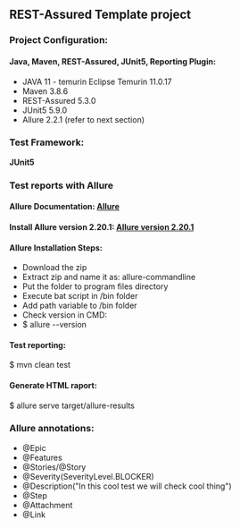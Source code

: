 ## REST-Assured Template project

### Project Configuration:

#### Java, Maven, REST-Assured, JUnit5, Reporting Plugin:

- JAVA 11 - temurin Eclipse Temurin 11.0.17
- Maven 3.8.6
- REST-Assured 5.3.0
- JUnit5 5.9.0
- Allure 2.2.1 (refer to next section)

### Test Framework:
**JUnit5** 

### Test reports with Allure

#### Allure Documentation: [Allure](https://docs.qameta.io/allure/#_about)

#### Install Allure version 2.20.1: [Allure version 2.20.1](https://repo.maven.apache.org/maven2/io/qameta/allure/allure-commandline/2.20.1/)

#### Allure Installation Steps:

- Download the zip
- Extract zip and name it as: allure-commandline
- Put the folder to program files directory
- Execute bat script in /bin folder
- Add path variable to /bin folder
- Check version in CMD:
- $ allure --version

#### Test reporting:

$ mvn clean test

#### Generate HTML raport:

$ allure serve target/allure-results

### Allure annotations:

- @Epic
- @Features
- @Stories/@Story
- @Severity(SeverityLevel.BLOCKER)
- @Description("In this cool test we will check cool thing")
- @Step
- @Attachment
- @Link
